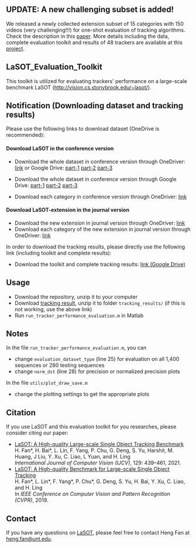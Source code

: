 ## UPDATE: A new challenging subset is added!

We released a newly collected extension subset of 15 categories with 150 videos (very challenging!!!) for one-shot evaluation of tracking algorithms. Check the description in this <a href="https://arxiv.org/abs/2009.03465">paper</a>. More details including the data, complete evaluation toolkit and results of 48 trackers are available at this <a href="http://vision.cs.stonybrook.edu/~lasot/">project</a>.

## LaSOT_Evaluation_Toolkit

This toolkit is utilized for evaluating trackers' performance on a large-scale benchmark LaSOT (http://vision.cs.stonybrook.edu/~lasot/).



## Notification (Downloading dataset and tracking results)

Please use the following links to download dataset (OneDrive is recommended):

#### Download LaSOT in the conference version

* Download the whole dataset in conference version through OneDriver: [link](https://1drv.ms/u/s!Akt_zO4y_u6DgoQsxl9ixr5Y393qWA?e=7yTwjc) or Google Drive: [part-1](https://drive.google.com/file/d/1wnKcCuGxRTSPDnYcAB162juy_Qphbb14/view?usp=share_link) [part-2](https://drive.google.com/file/d/1OANces8uLc2gAOFLGh4MaOqXUTrmZ77v/view?usp=share_link) [part-3](https://drive.google.com/file/d/17LiijVbwUkAqgbCaj-W_33KbuX9RsYxy/view?usp=share_link)
* Download the whole dataset in conference version through Google Drive: [part-1](https://drive.google.com/file/d/1wnKcCuGxRTSPDnYcAB162juy_Qphbb14/view?usp=share_link) [part-2](https://drive.google.com/file/d/1OANces8uLc2gAOFLGh4MaOqXUTrmZ77v/view?usp=share_link) [part-3](https://drive.google.com/file/d/17LiijVbwUkAqgbCaj-W_33KbuX9RsYxy/view?usp=share_link)

* Download each category in conference version through OneDriver: [link](https://1drv.ms/f/s!Akt_zO4y_u6DgoNSoMJrfnVwveDjhA?e=PBeyuD)

#### Download LaSOT-extension in the journal version

* Download the new extension in journal version through OneDriver: [link](https://1drv.ms/u/s!Akt_zO4y_u6DgoQrvo5h48AC15l67A?e=Zo6PWx)
* Download each category of the new extension in journal version through OneDriver: [link](https://1drv.ms/f/s!Akt_zO4y_u6DgoQZH_aGsNh2f6x6Dg?e=sldyAx)

In order to download the tracking results, please directly use the following link (including toolkit and complete results):
* Download the toolkit and complete tracking results: [link (Google Drive)](https://drive.google.com/file/d/14gbxoSCe31qho1IV6pXx5LI-nzpDechR/view?usp=share_link)


## Usage
* Download the repository, unzip it to your computer
* Download <a href="https://drive.google.com/file/d/14gbxoSCe31qho1IV6pXx5LI-nzpDechR/view?usp=share_link">tracking result</a>, unzip it to folder `tracking_results/` (if this is not working, use the above link)
* Run `run_tracker_performance_evaluation.m` in Matlab

## Notes
In the file `run_tracker_performance_evaluation.m`, you can
* change `evaluation_dataset_type` (line 25) for evaluation on all 1,400 sequences or 280 testing sequences
* change `norm_dst` (line 28) for precision or normalized precision plots

In the file `utils/plot_draw_save.m`
* change the plotting settings to get the appropriate plots

## Citation
If you use LaSOT and this evaluation toolkit for you researches, please consider citing our paper:
* <a href="https://arxiv.org/abs/2009.03465">LaSOT: A High-quality Large-scale Single Object Tracking Benchmark</a> <br>
H. Fan*, H. Bai*, L. Lin, F. Yang, P. Chu, G. Deng, S. Yu, Harshit, M. Huang, J Liu, Y. Xu, C. Liao, L Yuan, and H. Ling <br>
*International Journal of Computer Vision (IJCV)*, 129: 439–461, 2021.
* <a href="https://arxiv.org/pdf/1809.07845.pdf">LaSOT: A High-quality Benchmark for Large-scale Single Object Tracking</a> <br> 
H. Fan*, L. Lin*, F. Yang*, P. Chu*, G. Deng, S. Yu, H. Bai, Y. Xu, C. Liao, and H. Ling <br> 
In *IEEE Conference on Computer Vision and Pattern Recognition (CVPR)*, 2019.

## Contact
If you have any questions on <a href="http://vision.cs.stonybrook.edu/~lasot/">LaSOT</a>, please feel free to contact Heng Fan at heng.fan@unt.edu.
